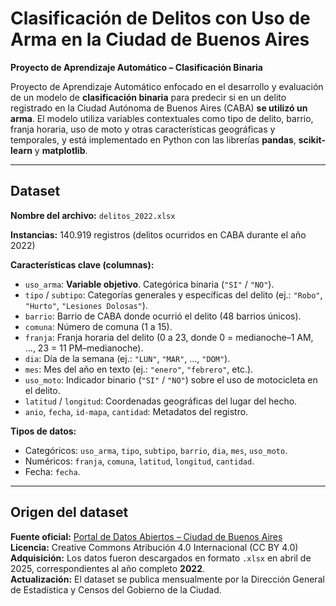 # Clasificación de Delitos con Uso de Arma en la Ciudad de Buenos Aires

**Proyecto de Aprendizaje Automático – Clasificación Binaria**

Proyecto de Aprendizaje Automático enfocado en el desarrollo y evaluación de un modelo de **clasificación binaria**
para predecir si en un delito registrado en la Ciudad Autónoma de Buenos Aires (CABA) **se utilizó un arma**. 
El modelo utiliza variables contextuales como tipo de delito, barrio, franja horaria, uso de moto y otras características geográficas y temporales,
y está implementado en Python con las librerías **pandas**, **scikit-learn** y **matplotlib**.

---

## Dataset

**Nombre del archivo:** `delitos_2022.xlsx`

**Instancias:** 140.919 registros (delitos ocurridos en CABA durante el año 2022)

**Características clave (columnas):**

- `uso_arma`: **Variable objetivo**. Categórica binaria (`"SI"` / `"NO"`).
- `tipo` / `subtipo`: Categorías generales y específicas del delito (ej.: `"Robo"`, `"Hurto"`, `"Lesiones Dolosas"`).
- `barrio`: Barrio de CABA donde ocurrió el delito (48 barrios únicos).
- `comuna`: Número de comuna (1 a 15).
- `franja`: Franja horaria del delito (0 a 23, donde 0 = medianoche–1 AM, ..., 23 = 11 PM–medianoche).
- `dia`: Día de la semana (ej.: `"LUN"`, `"MAR"`, ..., `"DOM"`).
- `mes`: Mes del año en texto (ej.: `"enero"`, `"febrero"`, etc.).
- `uso_moto`: Indicador binario (`"SI"` / `"NO"`) sobre el uso de motocicleta en el delito.
- `latitud` / `longitud`: Coordenadas geográficas del lugar del hecho.
- `anio`, `fecha`, `id-mapa`, `cantidad`: Metadatos del registro.

**Tipos de datos:**
- Categóricos: `uso_arma`, `tipo`, `subtipo`, `barrio`, `dia`, `mes`, `uso_moto`.
- Numéricos: `franja`, `comuna`, `latitud`, `longitud`, `cantidad`.
- Fecha: `fecha`.

---

## Origen del dataset

**Fuente oficial:** [Portal de Datos Abiertos – Ciudad de Buenos Aires](https://data.buenosaires.gob.ar/dataset/delitos)  
**Licencia:** Creative Commons Atribución 4.0 Internacional (CC BY 4.0)  
**Adquisición:** Los datos fueron descargados en formato `.xlsx` en abril de 2025, correspondientes al año completo **2022**.  
**Actualización:** El dataset se publica mensualmente por la Dirección General de Estadística y Censos del Gobierno de la Ciudad.
